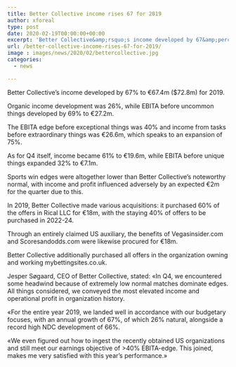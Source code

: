 ```yaml
---
title: Better Collective income rises 67 for 2019
author: xforeal 
type: post
date: 2020-02-19T00:00:00+00:00
excerpt: 'Better Collective&amp;rsquo;s income developed by 67&amp;percnt; to &amp;euro;67 '
url: /better-collective-income-rises-67-for-2019/
image : images/news/2020/02/bettercollective.jpg
categories:
  - news

---
```

<span style="font-weight: 400;">Better Collective&rsquo;s income developed by 67&percnt; to &euro;67.4m ($72.8m) for 2019.</span>

<span style="font-weight: 400;">Organic income development was 26&percnt;, while EBITA before uncommon things developed by 69&percnt; to &euro;27.2m.</span>

<span style="font-weight: 400;">The EBITA edge before exceptional things was 40&percnt; and income from tasks before extraordinary things was &euro;26.6m, which speaks to an expansion of 75&percnt;.&nbsp;</span>

<span style="font-weight: 400;">As for Q4 itself, income became 61&percnt; to &euro;19.6m, while EBITA before unique things expanded 32&percnt; to &euro;7.1m.</span>

<span style="font-weight: 400;">Sports win edges were altogether lower than Better Collective&#8217;s noteworthy normal, with income and profit influenced adversely by an expected &euro;2m for the quarter due to this.</span>

<span style="font-weight: 400;">In 2019, Better Collective made various acquisitions: it purchased 60&percnt; of the offers in Rical LLC for &euro;18m, with the staying 40&percnt; of offers to be purchased in 2022-24.</span>

<span style="font-weight: 400;">Through an entirely claimed US auxiliary, the benefits of Vegasinsider.com and Scoresandodds.com were likewise procured for &euro;18m.</span>

<span style="font-weight: 400;">Better Collective additionally purchased all offers in the organization owning and working mybettingsites.co.uk.</span>

<span style="font-weight: 400;">Jesper S&oslash;gaard, CEO of Better Collective, stated: &#171;In Q4, we encountered some headwind because of extremely low normal matches dominate edges. All things considered, we conveyed the most elevated income and operational profit in organization history.</span>

<span style="font-weight: 400;">&#171;For the entire year 2019, we landed well in accordance with our budgetary focuses, with an annual&nbsp;</span><span style="font-weight: 400;">growth of 67&percnt;, of which 26&percnt; natural, alongside a record high NDC development of 66&percnt;.</span>

<span style="font-weight: 400;">&#171;We even figured out how to ingest the recently obtained US organizations and still meet our&nbsp;</span><span style="font-weight: 400;">earnings objective of >40&percnt; EBITA-edge. This joined, makes me very satisfied&nbsp;</span><span style="font-weight: 400;">with this year&rsquo;s performance.&#187;</span>